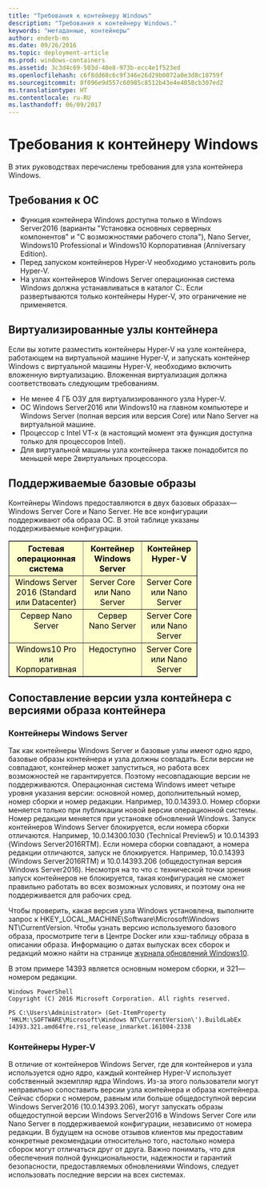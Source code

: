 ```yaml
---
title: "Требования к контейнеру Windows"
description: "Требования к контейнеру Windows."
keywords: "метаданные, контейнеры"
author: enderb-ms
ms.date: 09/26/2016
ms.topic: deployment-article
ms.prod: windows-containers
ms.assetid: 3c3d4c69-503d-40e8-973b-ecc4e1f523ed
ms.openlocfilehash: c6f8dd68c6c9f346e26d29b0072a0e3d8c18759f
ms.sourcegitcommit: 8f096e9d557c60985c8512b43e4e4058cb307ed2
ms.translationtype: HT
ms.contentlocale: ru-RU
ms.lasthandoff: 06/09/2017
---
```

# <a name="windows-container-requirements"></a>Требования к контейнеру Windows

В этих руководствах перечислены требования для узла контейнера Windows.

## <a name="os-requirements"></a>Требования к ОС

- Функция контейнера Windows доступна только в Windows Server2016 (варианты "Установка основных серверных компонентов" и "С возможностями рабочего стола"), Nano Server, Windows10 Professional и Windows10 Корпоративная (Anniversary Edition).
- Перед запуском контейнеров Hyper-V необходимо установить роль Hyper-V.
- На узлах контейнеров Windows Server операционная система Windows должна устанавливаться в каталог C:\. Если развертываются только контейнеры Hyper-V, это ограничение не применяется.

## <a name="virtualized-container-hosts"></a>Виртуализированные узлы контейнера

Если вы хотите разместить контейнеры Hyper-V на узле контейнера, работающем на виртуальной машине Hyper-V, и запускать контейнер Windows c виртуальной машины Hyper-V, необходимо включить вложенную виртуализацию. Вложенная виртуализация должна соответствовать следующим требованиям.

- Не менее 4 ГБ ОЗУ для виртуализированного узла Hyper-V.
- ОС Windows Server2016 или Windows10 на главном компьютере и Windows Server (полная версия или версия Core) или Nano Server на виртуальной машине.
- Процессор с Intel VT-x (в настоящий момент эта функция доступна только для процессоров Intel).
- Для виртуальной машины узла контейнера также понадобится по меньшей мере 2виртуальных процессора.

## <a name="supported-base-images"></a>Поддерживаемые базовые образы

Контейнеры Windows предоставляются в двух базовых образах— Windows Server Core и Nano Server. Не все конфигурации поддерживают оба образа ОС. В этой таблице указаны поддерживаемые конфигурации.

<table border="1" style="background-color:FFFFCC;border-collapse:collapse;border:1px solid FFCC00;color:000000;width:75%" cellpadding="5" cellspacing="5">
<thead>
<tr valign="top">
<th><center>Гостевая операционная система</center></th>
<th><center>Контейнер Windows Server</center></th>
<th><center>Контейнер Hyper-V</center></th>
</tr>
</thead>
<tbody>
<tr valign="top">
<td><center>Windows Server 2016 (Standard или Datacenter)</center></td>
<td><center>Server Core или Nano Server</center></td>
<td><center>Server Core или Nano Server</center></td>
</tr>
<tr valign="top">
<td><center>Сервер Nano Server</center></td>
<td><center> Сервер Nano Server</center></td>
<td><center>Server Core или Nano Server</center></td>
</tr>
<tr valign="top">
<td><center>Windows10 Pro или Корпоративная</center></td>
<td><center>Недоступно</center></td>
<td><center>Server Core или Nano Server</center></td>
</tr>
</tbody>
</table>

## <a name="matching-container-host-version-with-container-image-versions"></a>Сопоставление версии узла контейнера с версиями образа контейнера
### <a name="windows-server-containers"></a>Контейнеры Windows Server
Так как контейнеры Windows Server и базовые узлы имеют одно ядро, базовые образы контейнера и узла должны совпадать.  Если версии не совпадают, контейнер может запуститься, но работа всех возможностей не гарантируется. Поэтому несовпадающие версии не поддерживаются.  Операционная система Windows имеет четыре уровня указания версии: основной номер, дополнительный номер, номер сборки и номер редакции. Например, 10.0.14393.0. Номер сборки меняется только при публикации новой версии операционной системы. Номер редакции меняется при установке обновлений Windows. Запуск контейнеров Windows Server блокируется, если номера сборки отличаются. Например, 10.0.14300.1030 (Technical Preview5) и 10.0.14393 (Windows Server2016RTM). Если номера сборки совпадают, а номера редакции отличаются, запуск не блокируется. Например, 10.0.14393 (Windows Server2016RTM) и 10.0.14393.206 (общедоступная версия Windows Server2016). Несмотря на то что с технической точки зрения запуск контейнеров не блокируется, такая конфигурация не сможет правильно работать во всех возможных условиях, и поэтому она не поддерживается для рабочих сред. 

Чтобы проверить, какая версия узла Windows установлена, выполните запрос к HKEY_LOCAL_MACHINE\Software\Microsoft\Windows NT\CurrentVersion.  Чтобы узнать версию используемого базового образа, просмотрите теги в Центре Docker или хэш-таблицу образа в описании образа.  Информацию о датах выпусках всех сборок и редакций можно найти на странице [журнала обновлений Windows10](https://support.microsoft.com/en-us/help/12387/windows-10-update-history).

В этом примере 14393 является основным номером сборки, и 321— номером редакции.
```none
Windows PowerShell
Copyright (C) 2016 Microsoft Corporation. All rights reserved.

PS C:\Users\Administrator> (Get-ItemProperty 'HKLM:\SOFTWARE\Microsoft\Windows NT\CurrentVersion\').BuildLabEx
14393.321.amd64fre.rs1_release_inmarket.161004-2338
```

### <a name="hyper-v-containers"></a>Контейнеры Hyper-V
В отличие от контейнеров Windows Server, где для контейнеров и узла используется одно ядро, каждый контейнер Hyper-V использует собственный экземпляр ядра Windows.  Из-за этого пользователи могут неправильно сопоставить версии узла контейнера и образа контейнера.  Сейчас сборки с номером, равным или больше общедоступной версии Windows Server2016 (10.0.14393.206), могут запускать образы общедоступной версии Windows Server2016 в Windows Server Core или Nano Server в поддерживаемой конфигурации, независимо от номера редакции.  В будущем на основе отзывов клиентов мы предоставим конкретные рекомендации относительно того, настолько номера сборок могут отличаться друг от друга.  Важно понимать, что для обеспечения полной функциональности, надежности и гарантий безопасности, предоставляемых обновлениями Windows, следует использовать последние версии на всех системах.  
